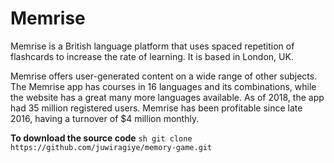 # Memrise

Memrise is a British language platform that uses spaced repetition of flashcards to increase the rate of learning. It is based in London, UK.

Memrise offers user-generated content on a wide range of other subjects. The Memrise app has courses in 16 languages and its combinations, while the website has a great many more languages available. As of 2018, the app had 35 million registered users. Memrise has been profitable since late 2016, having a turnover of $4 million monthly.

**To download the source code**
`sh git clone https://github.com/juwiragiye/memory-game.git `
